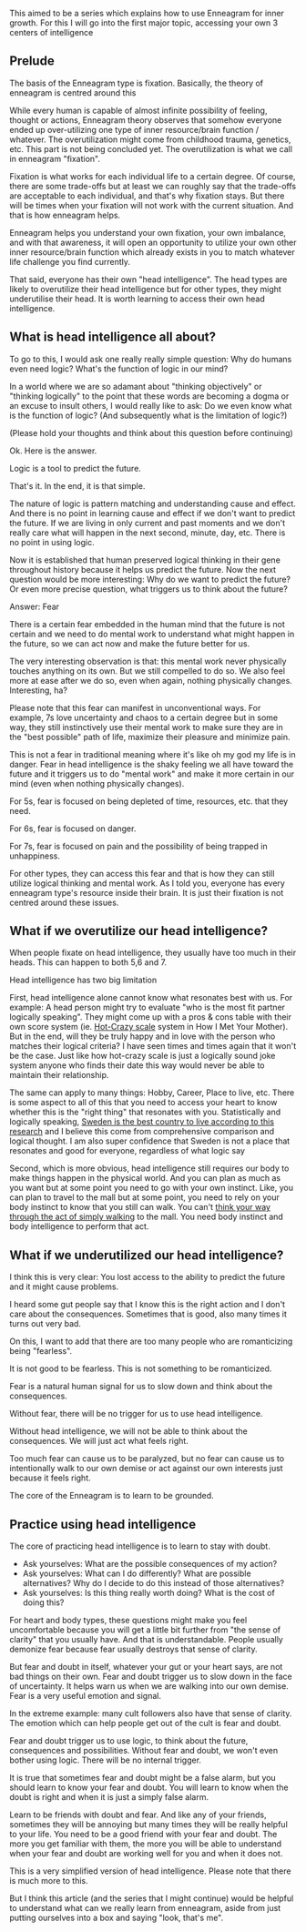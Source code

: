 This aimed to be a series which explains how to use Enneagram for inner growth. For this I will go into the first major topic, accessing your own 3 centers of intelligence

## Prelude

The basis of the Enneagram type is fixation. Basically, the theory of enneagram is centred around this

While every human is capable of almost infinite possibility of feeling, thought or actions, Enneagram theory observes that somehow everyone ended up over-utilizing one type of inner resource/brain function / whatever. The overutilization might come from childhood trauma, genetics, etc. This part is not being concluded yet. The overutilization is what we call in enneagram "fixation".

Fixation is what works for each individual life to a certain degree. Of course, there are some trade-offs but at least we can roughly say that the trade-offs are acceptable to each individual, and that's why fixation stays. But there will be times when your fixation will not work with the current situation. And that is how enneagram helps.

Enneagram helps you understand your own fixation, your own imbalance, and with that awareness, it will open an opportunity to utilize your own other inner resource/brain function which already exists in you to match whatever life challenge you find currently.

That said, everyone has their own "head intelligence". The head types are likely to overutilize their head intelligence but for other types, they might underutilise their head. It is worth learning to access their own head intelligence.

## What is head intelligence all about?

To go to this, I would ask one really really simple question: Why do humans even need logic? What's the function of logic in our mind?

In a world where we are so adamant about "thinking objectively" or "thinking logically" to the point that these words are becoming a dogma or an excuse to insult others, I would really like to ask: Do we even know what is the function of logic? (And subsequently what is the limitation of logic?)

(Please hold your thoughts and think about this question before continuing)

Ok. Here is the answer.

Logic is a tool to predict the future.

That's it. In the end, it is that simple.

The nature of logic is pattern matching and understanding cause and effect. And there is no point in learning cause and effect if we don't want to predict the future. If we are living in only current and past moments and we don't really care what will happen in the next second, minute, day, etc. There is no point in using logic.

Now it is established that human preserved logical thinking in their gene throughout history because it helps us predict the future. Now the next question would be more interesting: Why do we want to predict the future? Or even more precise question, what triggers us to think about the future?

Answer: Fear

There is a certain fear embedded in the human mind that the future is not certain and we need to do mental work to understand what might happen in the future, so we can act now and make the future better for us.

The very interesting observation is that: this mental work never physically touches anything on its own. But we still compelled to do so. We also feel more at ease after we do so, even when again, nothing physically changes. Interesting, ha?

Please note that this fear can manifest in unconventional ways. For example, 7s love uncertainty and chaos to a certain degree but in some way, they still instinctively use their mental work to make sure they are in the "best possible" path of life, maximize their pleasure and minimize pain.

This is not a fear in traditional meaning where it's like oh my god my life is in danger. Fear in head intelligence is the shaky feeling we all have toward the future and it triggers us to do "mental work" and make it more certain in our mind (even when nothing physically changes).

For 5s, fear is focused on being depleted of time, resources, etc. that they need.

For 6s, fear is focused on danger.

For 7s, fear is focused on pain and the possibility of being trapped in unhappiness.

For other types, they can access this fear and that is how they can still utilize logical thinking and mental work. As I told you, everyone has every enneagram type's resource inside their brain. It is just their fixation is not centred around these issues.

## What if we overutilize our head intelligence?

When people fixate on head intelligence, they usually have too much in their heads. This can happen to both 5,6 and 7.

Head intelligence has two big limitation

First, head intelligence alone cannot know what resonates best with us. For example: A head person might try to evaluate "who is the most fit partner logically speaking". They might come up with a pros & cons table with their own score system (ie. [Hot-Crazy scale](https://www.youtube.com/watch?v=smEQjuzjyXs) system in How I Met Your Mother). But in the end, will they be truly happy and in love with the person who matches their logical criteria? I have seen times and times again that it won't be the case. Just like how hot-crazy scale is just a logically sound joke system anyone who finds their date this way would never be able to maintain their relationship.

The same can apply to many things: Hobby, Career, Place to live, etc. There is some aspect to all of this that you need to access your heart to know whether this is the "right thing" that resonates with you. Statistically and logically speaking, [Sweden is the best country to live according to this research](https://www.cnbc.com/2023/09/17/best-countries-quality-of-life-us-news-world-report.html) and I believe this come from comprehensive comparison and logical thought. I am also super confidence that Sweden is not a place that resonates and good for everyone, regardless of what logic say

Second, which is more obvious, head intelligence still requires our body to make things happen in the physical world. And you can plan as much as you want but at some point you need to go with your own instinct. Like, you can plan to travel to the mall but at some point, you need to rely on your body instinct to know that you still can walk. You can't [think your way through the act of simply walking](https://www.youtube.com/watch?v=EmcMG4uxiHk) to the mall. You need body instinct and body intelligence to perform that act.

## What if we underutilized our head intelligence?

I think this is very clear: You lost access to the ability to predict the future and it might cause problems.

I heard some gut people say that I know this is the right action and I don't care about the consequences. Sometimes that is good, also many times it turns out very bad.

On this, I want to add that there are too many people who are romanticizing being "fearless".

It is not good to be fearless. This is not something to be romanticized.

Fear is a natural human signal for us to slow down and think about the consequences.

Without fear, there will be no trigger for us to use head intelligence.

Without head intelligence, we will not be able to think about the consequences. We will just act what feels right.

Too much fear can cause us to be paralyzed, but no fear can cause us to intentionally walk to our own demise or act against our own interests just because it feels right.

The core of the Enneagram is to learn to be grounded.

## Practice using head intelligence

The core of practicing head intelligence is to learn to stay with doubt.

- Ask yourselves: What are the possible consequences of my action?
- Ask yourselves: What can I do differently? What are possible alternatives? Why do I decide to do this instead of those alternatives?
- Ask yourselves: Is this thing really worth doing? What is the cost of doing this?

For heart and body types, these questions might make you feel uncomfortable because you will get a little bit further from "the sense of clarity" that you usually have. And that is understandable. People usually demonize fear because fear usually destroys that sense of clarity.

But fear and doubt in itself, whatever your gut or your heart says, are not bad things on their own. Fear and doubt trigger us to slow down in the face of uncertainty. It helps warn us when we are walking into our own demise. Fear is a very useful emotion and signal.

In the extreme example: many cult followers also have that sense of clarity. The emotion which can help people get out of the cult is fear and doubt.

Fear and doubt trigger us to use logic, to think about the future, consequences and possibilities. Without fear and doubt, we won't even bother using logic. There will be no internal trigger.

It is true that sometimes fear and doubt might be a false alarm, but you should learn to know your fear and doubt. You will learn to know when the doubt is right and when it is just a simply false alarm.

Learn to be friends with doubt and fear. And like any of your friends, sometimes they will be annoying but many times they will be really helpful to your life. You need to be a good friend with your fear and doubt. The more you get familiar with them, the more you will be able to understand when your fear and doubt are working well for you and when it does not.

This is a very simplified version of head intelligence. Please note that there is much more to this.

But I think this article (and the series that I might continue) would be helpful to understand what can we really learn from enneagram, aside from just putting ourselves into a box and saying "look, that's me".
